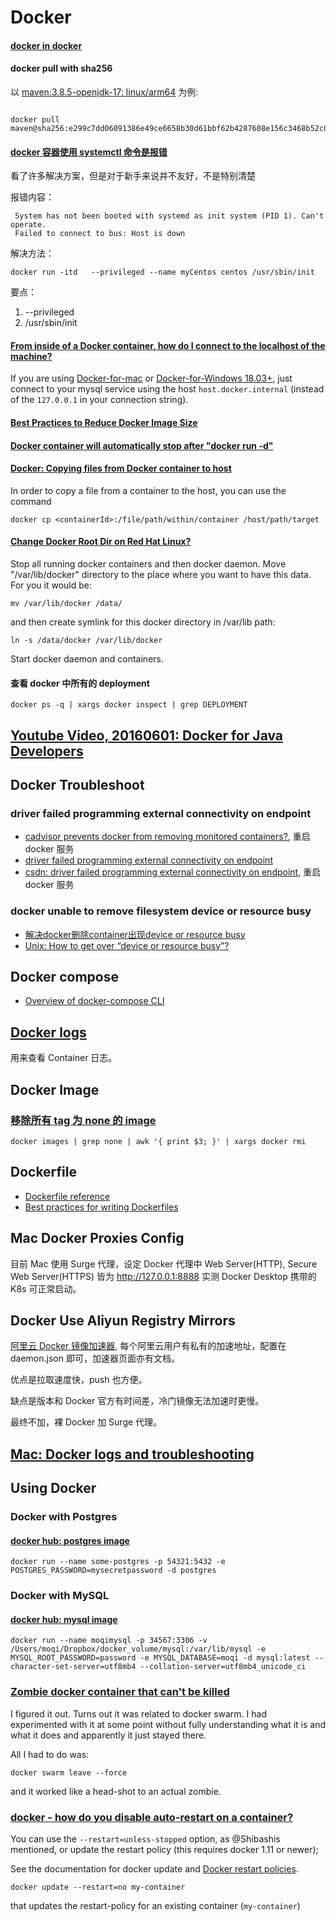 # Docker

#### [docker in docker](https://hub.docker.com/_/docker)

#### docker pull with sha256

以 [maven:3.8.5-openjdk-17: linux/arm64](https://hub.docker.com/layers/maven/library/maven/3.8.5-openjdk-17/images/sha256-e299c7dd06091386e49ce6658b30d61bbf62b4287608e156c3468b52c0c78305?context=explore) 为例:

```shell

docker pull maven@sha256:e299c7dd06091386e49ce6658b30d61bbf62b4287608e156c3468b52c0c78305

```

#### [docker 容器使用 systemctl 命令是报错](https://www.cnblogs.com/infoo/p/11900607.html)

看了许多解决方案，但是对于新手来说并不友好，不是特别清楚

报错内容： 

```shell
 System has not been booted with systemd as init system (PID 1). Can't operate.
 Failed to connect to bus: Host is down
```

解决方法：

```shell
docker run -itd   --privileged --name myCentos centos /usr/sbin/init
```

要点：

1. --privileged 
2. /usr/sbin/init

#### [From inside of a Docker container, how do I connect to the localhost of the machine?](https://stackoverflow.com/a/24326540)

If you are using [Docker-for-mac](https://docs.docker.com/docker-for-mac/networking/#there-is-no-docker0-bridge-on-macos#i-want-to-connect-from-a-container-to-a-service-on-the-host) or [Docker-for-Windows 18.03+](https://docs.docker.com/docker-for-windows/networking/#there-is-no-docker0-bridge-on-windows#i-want-to-connect-from-a-container-to-a-service-on-the-host), just connect to your mysql service using the host `host.docker.internal` (instead of the `127.0.0.1` in your connection string).

#### [Best Practices to Reduce Docker Image Size](https://www.ecloudcontrol.com/best-practices-to-reduce-docker-images-size/)

#### [Docker container will automatically stop after "docker run -d"](https://stackoverflow.com/a/30209974)

#### [Docker: Copying files from Docker container to host](https://stackoverflow.com/a/22050116)

In order to copy a file from a container to the host, you can use the command

```shell
docker cp <containerId>:/file/path/within/container /host/path/target
```

#### [Change Docker Root Dir on Red Hat Linux?](https://unix.stackexchange.com/questions/452368/change-docker-root-dir-on-red-hat-linux)

Stop all running docker containers and then docker daemon. Move "/var/lib/docker" directory to the place where you want to have this data. For you it would be:

```shell
mv /var/lib/docker /data/
```

and then create symlink for this docker directory in /var/lib path:

```shell
ln -s /data/docker /var/lib/docker
```

Start docker daemon and containers.

#### 查看 docker 中所有的 deployment

```shell
docker ps -q | xargs docker inspect | grep DEPLOYMENT
```

## [Youtube Video, 20160601: Docker for Java Developers](https://www.youtube.com/watch?v=IgJXYU3GOM4)

## Docker Troubleshoot

### driver failed programming external connectivity on endpoint

* [cadvisor prevents docker from removing monitored containers?](https://github.com/google/cadvisor/issues/771), 重启 docker 服务
* [driver failed programming external connectivity on endpoint](https://github.com/docker/compose/issues/3277)
* [csdn: driver failed programming external connectivity on endpoint](https://blog.csdn.net/whatday/article/details/86762264), 重启 docker 服务

### docker unable to remove filesystem device or resource busy

* [解决docker删除container出现device or resource busy](https://qiita.com/domino-jiang/items/d1cac56e68fba67893e3)
* [Unix: How to get over “device or resource busy”?](https://unix.stackexchange.com/a/11241)

## Docker compose

* [Overview of docker-compose CLI](https://docs.docker.com/compose/reference/overview/)

## [Docker logs](https://docs.docker.com/engine/reference/commandline/logs/)

用来查看 Container 日志。

## Docker Image

###  [移除所有 tag 为 none 的 image](https://stackoverflow.com/a/50040332)

```shell
docker images | grep none | awk '{ print $3; }' | xargs docker rmi
```

## Dockerfile

* [Dockerfile reference](https://docs.docker.com/engine/reference/builder/)
* [Best practices for writing Dockerfiles](https://docs.docker.com/develop/develop-images/dockerfile_best-practices/)

## Mac Docker Proxies Config

目前 Mac 使用 Surge 代理，设定 Docker 代理中 Web Server(HTTP), Secure Web Server(HTTPS) 皆为 http://127.0.0.1:8888 实测 Docker Desktop 携带的 K8s 可正常启动。

## Docker Use Aliyun Registry Mirrors

[阿里云 Docker 镜像加速器](https://cr.console.aliyun.com/cn-hangzhou/instances/mirrors), 每个阿里云用户有私有的加速地址，配置在 daemon.json 即可，加速器页面亦有文档。

优点是拉取速度快，push 也方便。

缺点是版本和 Docker 官方有时间差，冷门镜像无法加速时更慢。

最终不加，裸 Docker 加 Surge 代理。

## [Mac: Docker logs and troubleshooting](https://docs.docker.com/docker-for-mac/troubleshoot/#diagnose-and-feedback)

## Using Docker

### Docker with Postgres

#### [docker hub: postgres image](https://hub.docker.com/_/postgres)

```shell
docker run --name some-postgres -p 54321:5432 -e POSTGRES_PASSWORD=mysecretpassword -d postgres
```

### Docker with MySQL

#### [docker hub: mysql image](https://hub.docker.com/_/mysql)

```shell
docker run --name moqimysql -p 34567:3306 -v /Users/moqi/Dropbox/docker_volume/mysql:/var/lib/mysql -e MYSQL_ROOT_PASSWORD=password -e MYSQL_DATABASE=moqi -d mysql:latest --character-set-server=utf8mb4 --collation-server=utf8mb4_unicode_ci
```

### [Zombie docker container that can't be killed](https://stackoverflow.com/a/52493047)

I figured it out. Turns out it was related to docker swarm. I had experimented with it at some point without fully understanding what it is and what it does and apparently it just stayed there.

All I had to do was:

```shell
docker swarm leave --force
```

and it worked like a head-shot to an actual zombie.

### [docker - how do you disable auto-restart on a container?](https://stackoverflow.com/a/37600885)

You can use the `--restart=unless-stopped` option, as @Shibashis mentioned, or update the restart policy (this requires docker 1.11 or newer);

See the documentation for docker update and [Docker restart policies](https://docs.docker.com/engine/reference/run/#restart-policies---restart).

```shell
docker update --restart=no my-container
```

that updates the restart-policy for an existing container (`my-container`)
